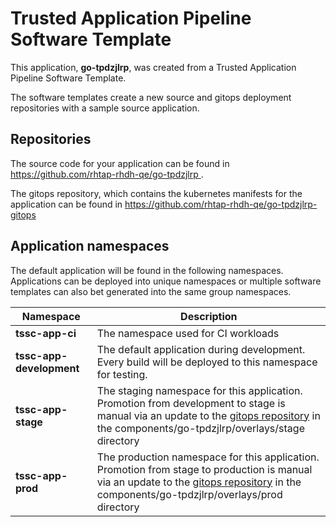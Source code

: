 # Trusted Application Pipeline Software Template

This application, **go-tpdzjlrp**, was created from a Trusted Application Pipeline Software Template.

The software templates create a new source and gitops deployment repositories with a sample source application. 

## Repositories

The source code for your application can be found in [https://github.com/rhtap-rhdh-qe/go-tpdzjlrp ](https://github.com/rhtap-rhdh-qe/go-tpdzjlrp ).
 
The gitops repository, which contains the kubernetes manifests for the application can be found in 
[https://github.com/rhtap-rhdh-qe/go-tpdzjlrp-gitops ](https://github.com/rhtap-rhdh-qe/go-tpdzjlrp-gitops ) 

## Application namespaces 

The default application will be found in the following namespaces. Applications can be deployed into unique namespaces or multiple software templates can also bet generated into the same group namespaces.  

|  Namespace   |  Description   |  
| -------- | -------- |
| **tssc-app-ci** | The namespace used for CI workloads |
| **tssc-app-development** | The default application during development. Every build will be deployed to this namespace for testing. |
| **tssc-app-stage** | The staging namespace for this application. Promotion from development to stage is manual via an update to the [gitops repository](https://github.com/rhtap-rhdh-qe/go-tpdzjlrp-gitops ) in the components/go-tpdzjlrp/overlays/stage directory |
| **tssc-app-prod** | The production namespace for this application. Promotion from stage to production is manual via an update to the [gitops repository](https://github.com/rhtap-rhdh-qe/go-tpdzjlrp-gitops ) in the components/go-tpdzjlrp/overlays/prod directory |